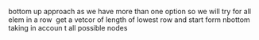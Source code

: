 bottom up approach as we have more than one option so we will try for all elem in a row
​
get a vetcor of length of lowest row and start form nbottom taking in accoun t all possible nodes
​